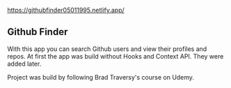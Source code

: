 https://githubfinder05011995.netlify.app/

## Github Finder

With this app you can search Github users and view their profiles and repos.
At first the app was build without Hooks and Context API. They were added later.

Project was build by following Brad Traversy's course on Udemy.

